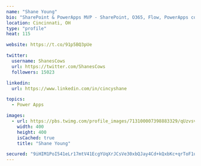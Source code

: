 ```yaml
---
name: "Shane Young"
bio: "SharePoint & PowerApps MVP - SharePoint, O365, Flow, PowerApps consulting? @PowerApps911 | Pure Snark? You found it."
location: Cincinnati, OH
type: "profile"
heat: 115

website: https://t.co/91p5BQ3pUe

twitter:
  username: ShanesCows
  url: https://twitter.com/ShanesCows
  followers: 15023

linkedin:
  url: https://www.linkedin.com/in/cincyshane

topics:
  - Power Apps

images:
  - url: https://pbs.twimg.com/profile_images/713100007398883329/qUzvsvQ3_400x400.jpg
    width: 400
    height: 400
    isCached: true
    title: "Shane Young"

secured: "9iHIM1PoI541eLr17mtV41EcgYUqXrJCsVe30xbQJay4Cd+kQxbKc+qrToF1uQF6HFyz7RVBita6u7pQq0fXQFf6RnQh8VjaQ51RGrWq07eSGaBsnBh4jQWldQoCzj8Zw2+ZOpc1wsog47kOA5XoACz4dUg1nBHl3qpIuBZSWtg6vSABVCi5S4Z18H1tm4/P4EL7E5N1LEyKxgkyWHU7WZPzevtiNZ20eplCAW+4MfadaAO/dvyQSgzScmUT4wanCX9/tkAJSNjvkrmRWxA1iTGNtsz1+OlQyuXAdiO7qW0EGWWsqVpaxqgkdq0P2SB+hIKwnklwX9yUJZlFP75oOn7QsQGJkG1nXCkTao4lR+3VYebSvtywhkwvObC8W3TA7tU+tSGaMm5I0S/ToxU4Z021NWj/dtOVhxugbQCR9ZA=;Em2LbrM0efHEStdCk0pNVw=="
---
```


